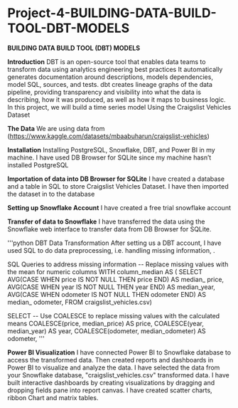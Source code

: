 # Project-4-BUILDING-DATA-BUILD-TOOL-DBT-MODELS
**BUILDING DATA BUILD TOOL (DBT) MODELS**


**Introduction**
DBT is an open-source tool that enables data teams to transform data using analytics engineering best practices
It automatically generates documentation around descriptions, models dependencies, model SQL, sources, and tests. dbt creates lineage graphs of the data pipeline, providing transparency and visibility into what the data is describing, how it was produced, as well as how it maps to business logic. 
In this project, we will build a time series model Using the Craigslist Vehicles Dataset

**The Data**
We are using data from (https://www.kaggle.com/datasets/mbaabuharun/craigslist-vehicles)

**Installation**
Installing PostgreSQL, Snowflake, DBT, and Power BI in my machine. 
I have used DB Browser for SQLite since my machine hasn’t installed PostgreSQL

**Importation of data into DB Browser for SQLite**
I have created a database and a table in SQL to store Craigslist Vehicles Dataset. 
I have then imported the dataset in to the database

**Setting up Snowflake Account**
I have created a free trial snowflake account 

**Transfer of data to Snowflake**
I have transferred the data using the Snowflake web interface to transfer data from DB Browser for SQLite.

'''python
DBT Data Transformation
After setting us a DBT account, I have used SQL to do data preprocessing, i.e. handling missing information, .

SQL Queries to address missing information
-- Replace missing values with the mean for numeric columns
WITH column_median AS (
  SELECT
    AVG(CASE WHEN price IS NOT NULL THEN price END) AS median_ price,
    AVG(CASE WHEN year IS NOT NULL THEN year END) AS median_year,
    AVG(CASE WHEN odometer IS NOT NULL THEN odometer END) AS median_ odometer,
  FROM craigslist_vehicles.csv)
 
SELECT
  -- Use COALESCE to replace missing values with the calculated means
  COALESCE(price, median_price) AS price,
  COALESCE(year, median_year) AS year,
  COALESCE(odometer, median_odometer) AS odometer,
'''

**Power BI Visualization**
I have connected Power BI to Snowflake database to access the transformed data. Then created reports and dashboards in Power BI to visualize and analyze the data.
I have selected the data from your Snowflake database, "craigslist_vehicles.csv" transformed data. 
I have built interactive dashboards by creating visualizations by dragging and dropping fields pane into report canvas. 
I have created scatter charts, ribbon Chart and matrix tables.  

